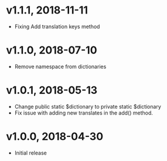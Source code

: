 # v1.1.1, 2018-11-11
* Fixing Add translation keys method

# v1.1.0, 2018-07-10
* Remove namespace from dictionaries

# v1.0.1, 2018-05-13
* Change public static $dictionary to private static $dictionary
* Fix issue with adding new translates in the add() method.

# v1.0.0, 2018-04-30
* Initial release
